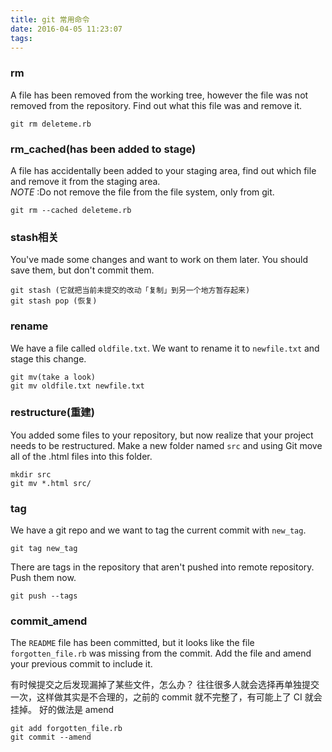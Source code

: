 ```yaml
---
title: git 常用命令
date: 2016-04-05 11:23:07
tags:
---
```

### rm
A file has been removed from the working tree, however the file was not removed from the repository.  Find out what this file was and remove it.    

	git rm deleteme.rb

### rm_cached(has been added to stage)
A file has accidentally been added to your staging area, find out which file and remove it from the staging area.   
 *NOTE* :Do not remove the file from the file system, only from git.     

	git rm --cached deleteme.rb

### stash相关
You've made some changes and want to work on them later. You should save them, but don't commit them.  

	git stash (它就把当前未提交的改动「复制」到另一个地方暂存起来)
	git stash pop (恢复)

### rename
We have a file called `oldfile.txt`. We want to rename it to `newfile.txt` and stage this change.  

	git mv(take a look)
	git mv oldfile.txt newfile.txt

### restructure(重建)
You added some files to your repository, but now realize that your project needs to be restructured.  Make a new folder named `src` and using Git move all of the .html files into this folder.

	mkdir src
	git mv *.html src/

### tag
We have a git repo and we want to tag the current commit with `new_tag`.

	git tag new_tag

There are tags in the repository that aren't pushed into remote repository. Push them now.

	git push --tags

### commit_amend
The `README` file has been committed, but it looks like the file `forgotten_file.rb` was missing from the commit.  Add the file and amend your previous commit to include it.  

有时候提交之后发现漏掉了某些文件，怎么办？
往往很多人就会选择再单独提交一次，这样做其实是不合理的，之前的 commit 就不完整了，有可能上了 CI 就会挂掉。
好的做法是 amend

	git add forgotten_file.rb
	git commit --amend
